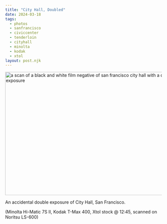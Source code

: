 ```yaml
---
title: "City Hall, Doubled"
date: 2024-03-18
tags: 
  - photos
  - sanfrancisco
  - civiccenter
  - tenderloin
  - cityhall
  - minolta
  - kodak
  - xtol
layout: post.njk
---
```

<img src="/img/city-hall-double.jpg" width="600" height="397" alt="a scan of a black and white film negative of san francisco city hall with a double exposure" />

An accidental double exposure of City Hall, San Francisco.

(Minolta Hi-Matic 7S II, Kodak T-Max 400, Xtol stock @ 12:45, scanned on Noritsu LS-600)